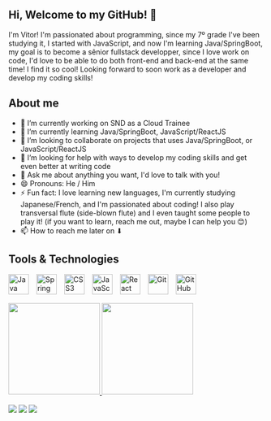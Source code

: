 ## Hi, Welcome to my GitHub! 👋
I'm Vitor! I'm passionated about programming, since my 7º grade I've been studying it, I started with JavaScript, and now I'm learning Java/SpringBoot, my goal is to become a sênior fullstack developper, since I love work on code, I'd love to be able to do both front-end and back-end at the same time! I find it so cool! Looking forward to soon work as a developer and develop my coding skills!
## About me

- 🔭 I’m currently working on SND as a Cloud Trainee
- 🌱 I’m currently learning Java/SpringBoot, JavaScript/ReactJS
- 👯 I’m looking to collaborate on projects that uses Java/SpringBoot, or JavaScript/ReactJS
- 🤔 I’m looking for help with ways to develop my coding skills and get even better at writing code
- 💬 Ask me about anything you want, I'd love to talk with you!
- 😄 Pronouns: He / Him
- ⚡ Fun fact: I love learning new languages, I'm currently studying Japanese/French, and I'm passionated about coding! I also play transversal flute (side-blown flute) and I even taught some people to play it! (if you want to learn, reach me out, maybe I can help you 😊)
- 📫 How to reach me later on ⬇

## Tools & Technologies

<div class="tech-stack" style="display: flex; gap: 15px; flex-wrap: wrap; align-items: center;">
  <img loading="lazy" src="https://cdn.jsdelivr.net/gh/devicons/devicon@latest/icons/java/java-original.svg" width="40" height="40" alt="Java" title="Java"/>
  <img loading="lazy" src="https://cdn.jsdelivr.net/gh/devicons/devicon@latest/icons/spring/spring-original.svg" width="40" height="40" alt="Spring" title="Spring"/>
  <img loading="lazy" src="https://cdn.jsdelivr.net/gh/devicons/devicon@latest/icons/css3/css3-original.svg" width="40" height="40" alt="CSS3" title="CSS3"/>
  <img loading="lazy" src="https://cdn.jsdelivr.net/gh/devicons/devicon@latest/icons/javascript/javascript-original.svg" width="40" height="40" alt="JavaScript" title="JavaScript"/>
  <img loading="lazy" src="https://cdn.jsdelivr.net/gh/devicons/devicon@latest/icons/react/react-original.svg" width="40" height="40" alt="React" title="React"/>
  <img loading="lazy" src="https://cdn.jsdelivr.net/gh/devicons/devicon@latest/icons/git/git-original.svg" width="40" height="40" alt="Git" title="Git"/>
  <img loading="lazy" src="https://cdn.jsdelivr.net/gh/devicons/devicon@latest/icons/github/github-original.svg" width="40" height="40" alt="GitHub" title="GitHub"/>
</div>
<br/>
<div>
<a href="https://github.com/seu-usuário-aqui">
<img loading="lazy" height="180em" src="https://github-readme-stats.vercel.app/api/top-langs/?username=nnitiV&layout=compact&langs_count=7&theme=dracula"/>
<img loading="lazy" height="180em" src="https://github-readme-stats.vercel.app/api?username=nnitiV&show_icons=true&theme=dracula&include_all_commits=true&count_private=true"/>
</div>
<br/>
<div>
<a href="https://instagram.com/nnitivv" target="_blank"><img loading="lazy" src="https://img.shields.io/badge/-Instagram-%23E4405F?style=for-the-badge&logo=instagram&logoColor=white" target="_blank"></a>
<a href = "mailto:vihstudent@gmail.com"><img loading="lazy" src="https://img.shields.io/badge/Gmail-D14836?style=for-the-badge&logo=gmail&logoColor=white" target="_blank"></a>
<a href="https://www.linkedin.com/in/vitoraugustoeliascunha" target="_blank"><img loading="lazy" src="https://img.shields.io/badge/-LinkedIn-%230077B5?style=for-the-badge&logo=linkedin&logoColor=white" target="_blank"></a>   
</div>

